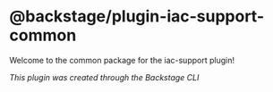 # @backstage/plugin-iac-support-common

Welcome to the common package for the iac-support plugin!

_This plugin was created through the Backstage CLI_
